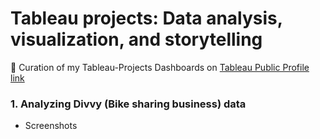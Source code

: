 # Tableau projects: Data analysis, visualization, and storytelling 
 
🎨 Curation of my Tableau-Projects Dashboards on [Tableau Public Profile link](https://public.tableau.com/app/profile/jieun7245)

### 1. Analyzing Divvy (Bike sharing business) data
- Screenshots
